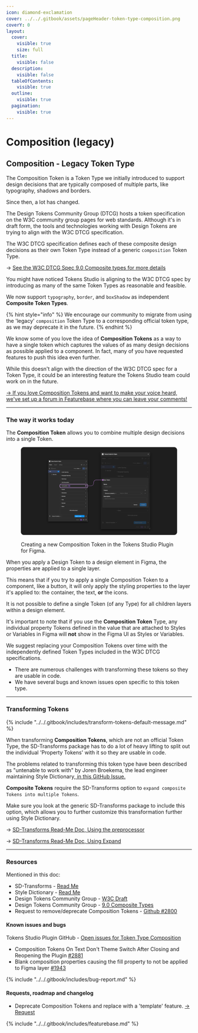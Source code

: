 ```yaml
---
icon: diamond-exclamation
cover: ../../.gitbook/assets/pageHeader-token-type-composition.png
coverY: 0
layout:
  cover:
    visible: true
    size: full
  title:
    visible: false
  description:
    visible: false
  tableOfContents:
    visible: true
  outline:
    visible: true
  pagination:
    visible: true
---
```


# Composition (legacy)

## Composition - Legacy Token Type

The Composition Token is a Token Type we initially introduced to support design decisions that are typically composed of multiple parts, like typography, shadows and borders.

Since then, a lot has changed.

The Design Tokens Community Group (DTCG) hosts a token specification on the W3C community group pages for web standards. Although it's in draft form, the tools and technologies working with Design Tokens are trying to align with the W3C DTCG specification.

The W3C DTCG specification defines each of these composite design decisions as their own Token Type instead of a generic `composition` Token Type.

→ [See the W3C DTCG Spec 9.0 Composite types for more details](https://second-editors-draft.tr.designtokens.org/format/#composite-types)



You might have noticed Tokens Studio is aligning to the W3C DTCG spec by introducing as many of the same Token Types as reasonable and feasible.

We now support `typography`, `border`, and `boxShadow` as independent **Composite Token Types**.

{% hint style="info" %}
We encourage our community to migrate from using the 'legacy' `composition` Token Type to a corresponding official token type, as we may deprecate it in the future.
{% endhint %}



We know some of you love the idea of **Composition Tokens** as a way to have a single token which captures the values of as many design decisions as possible applied to a component. In fact, many of you have requested features to push this idea even further.

While this doesn't align with the direction of the W3C DTCG spec for a Token Type, it could be an interesting feature the Tokens Studio team could work on in the future.

[→ If you love Composition Tokens and want to make your voice heard, we've set up a forum in Featurebase where you can leave your comments!](https://feedback.tokens.studio/p/deprecate-composition-token-type)

***



### The way it works today

The **Composition Token** allows you to combine multiple design decisions into a single Token.

<figure><img src="../../.gitbook/assets/tokens-composition-form-empty-2-01 1.png" alt=""><figcaption><p>Creating a new Composition Token in the Tokens Studio Plugin for Figma.</p></figcaption></figure>



When you apply a Design Token to a design element in Figma, the properties are applied to a single layer.

This means that if you try to apply a single Composition Token to a component, like a button, it will only apply the styling properties to the layer it's applied to: the container, the text, **or** the icons.

It is not possible to define a single Token (of any Type) for all children layers within a design element.



It's important to note that if you use the **Composition Token** Type, any individual property Tokens defined in the value that are attached to Styles or Variables in Figma will **not** show in the Figma UI as Styles or Variables.

We suggest replacing your Composition Tokens over time with the independently defined Token Types included in the W3C DTCG specifications.

* There are numerous challenges with transforming these tokens so they are usable in code.
* We have several bugs and known issues open specific to this token type.

***



### Transforming Tokens

{% include "../../.gitbook/includes/transform-tokens-default-message.md" %}

When transforming **Composition Tokens**, which are not an official Token Type, the SD-Transforms package has to do a lot of heavy lifting to split out the individual 'Property Tokens' with it so they are usable in code.

The problems related to transforming this token type have been described as "untenable to work with" by Joren Broekema, the lead engineer maintaining Style Dictionary,[ in this GitHub Issue.](https://github.com/tokens-studio/figma-plugin/issues/2800)

**Composite Tokens** require the SD-Transforms option to `expand composite Tokens into multiple Tokens`.

Make sure you look at the generic SD-Transforms package to include this option, which allows you to further customize this transformation further using Style Dictionary.

→ [SD-Transforms Read-Me Doc, Using the preprocessor](https://github.com/Tokens-studio/sd-transforms/?tab=readme-ov-file#using-the-preprocessor)&#x20;

→ [SD-Transforms Read-Me Doc, Using Expand](https://github.com/Tokens-studio/sd-transforms/?tab=readme-ov-file#using-expand)

***



### Resources

Mentioned in this doc:

* SD-Transforms - [Read Me](https://github.com/tokens-studio/sd-transforms)
* Style Dictionary - [Read Me](https://amzn.github.io/style-dictionary/#/)
* Design Tokens Community Group - [W3C Draft](https://tr.designtokens.org/format/)
* Design Tokens Community Group - [9.0 Composite Types](https://second-editors-draft.tr.designtokens.org/format/#composite-types)
* Request to remove/deprecate Composition Tokens - [Github #2800](https://github.com/tokens-studio/figma-plugin/issues/2800)



#### Known issues and bugs

Tokens Studio Plugin GitHub - [Open issues for Token Type Composition](https://github.com/tokens-studio/figma-plugin/labels/token%20type%20composition)

* Composition Tokens On Text Don't Theme Switch After Closing and Reopening the Plugin [#2881](https://github.com/tokens-studio/figma-plugin/issues/2881)
* Blank composition properties causing the fill property to not be applied to Figma layer [#1943](https://github.com/tokens-studio/figma-plugin/issues/1943)

{% include "../../.gitbook/includes/bug-report.md" %}



#### Requests, roadmap and changelog

* Deprecate Composition Tokens and replace with a 'template' feature. [→ Request](https://feedback.tokens.studio/p/deprecate-composition-token-type)

{% include "../../.gitbook/includes/featurebase.md" %}
